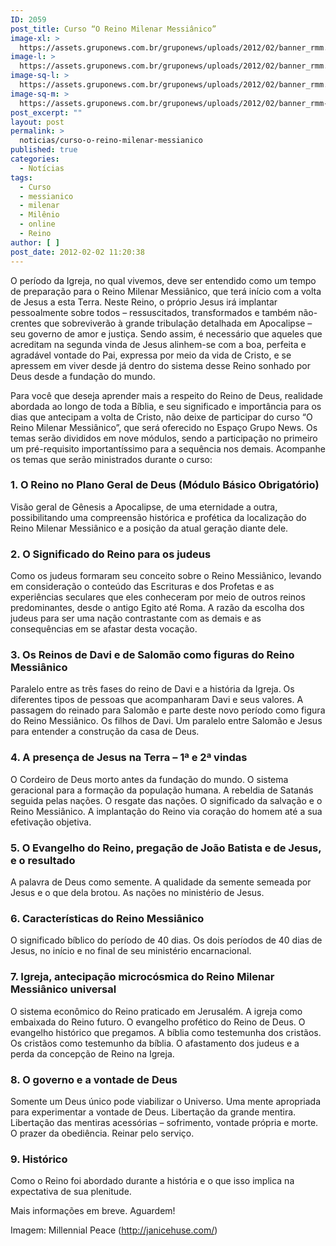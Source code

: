 ```yaml
---
ID: 2059
post_title: Curso “O Reino Milenar Messiânico”
image-xl: >
  https://assets.gruponews.com.br/gruponews/uploads/2012/02/banner_rmm.jpg
image-l: >
  https://assets.gruponews.com.br/gruponews/uploads/2012/02/banner_rmm.jpg
image-sq-l: >
  https://assets.gruponews.com.br/gruponews/uploads/2012/02/banner_rmm.jpg
image-sq-m: >
  https://assets.gruponews.com.br/gruponews/uploads/2012/02/banner_rmm-720x320.jpg
post_excerpt: ""
layout: post
permalink: >
  noticias/curso-o-reino-milenar-messianico
published: true
categories:
  - Notícias
tags:
  - Curso
  - messianico
  - milenar
  - Milênio
  - online
  - Reino
author: [ ]
post_date: 2012-02-02 11:20:38
---
```

O período da Igreja, no qual vivemos, deve ser entendido como um tempo de preparação para o Reino Milenar Messiânico, que terá início com a volta de Jesus a esta Terra. Neste Reino, o próprio Jesus irá implantar pessoalmente sobre todos – ressuscitados, transformados e também não-crentes que sobreviverão à grande tribulação detalhada em Apocalipse – seu governo de amor e justiça. Sendo assim, é necessário que aqueles que acreditam na segunda vinda de Jesus alinhem-se com a boa, perfeita e agradável vontade do Pai, expressa por meio da vida de Cristo, e se apressem em viver desde já dentro do sistema desse Reino sonhado por Deus desde a fundação do mundo.

Para você que deseja aprender mais a respeito do Reino de Deus, realidade abordada ao longo de toda a Bíblia, e seu significado e importância para os dias que antecipam a volta de Cristo, não deixe de participar do curso “O Reino Milenar Messiânico”, que será oferecido no Espaço Grupo News. Os temas serão divididos em nove módulos, sendo a participação no primeiro um pré-requisito importantíssimo para a sequência nos demais. Acompanhe os temas que serão ministrados durante o curso:
<h3>1. O Reino no Plano Geral de Deus (Módulo Básico Obrigatório)</h3>
Visão geral de Gênesis a Apocalipse, de uma eternidade a outra, possibilitando uma compreensão histórica e profética da localização do Reino Milenar Messiânico e a posição da atual geração diante dele.
<h3>2. O Significado do Reino para os judeus</h3>
Como os judeus formaram seu conceito sobre o Reino Messiânico, levando em consideração o conteúdo das Escrituras e dos Profetas e as experiências seculares que eles conheceram por meio de outros reinos predominantes, desde o antigo Egito até Roma. A razão da escolha dos judeus para ser uma nação contrastante com as demais e as consequências em se afastar desta vocação.
<h3>3. Os Reinos de Davi e de Salomão como figuras do Reino Messiânico</h3>
Paralelo entre as três fases do reino de Davi e a história da Igreja. Os diferentes tipos de pessoas que acompanharam Davi e seus valores. A passagem do reinado para Salomão e parte deste novo período como figura do Reino Messiânico. Os filhos de Davi. Um paralelo entre Salomão e Jesus para entender a construção da casa de Deus.
<h3>4. A presença de Jesus na Terra – 1ª e 2ª vindas</h3>
O Cordeiro de Deus morto antes da fundação do mundo. O sistema geracional para a formação da população humana. A rebeldia de Satanás seguida pelas nações. O resgate das nações. O significado da salvação e o Reino Messiânico. A implantação do Reino via coração do homem até a sua efetivação objetiva.
<h3>5. O Evangelho do Reino, pregação de João Batista e de Jesus, e o resultado</h3>
A palavra de Deus como semente. A qualidade da semente semeada por Jesus e o que dela brotou. As nações no ministério de Jesus.
<h3>6. Características do Reino Messiânico</h3>
O significado bíblico do período de 40 dias. Os dois períodos de 40 dias de Jesus, no início e no final de seu ministério encarnacional.
<h3>7. Igreja, antecipação microcósmica do Reino Milenar Messiânico universal</h3>
O sistema econômico do Reino praticado em Jerusalém. A igreja como embaixada do Reino futuro. O evangelho profético do Reino de Deus. O evangelho histórico que pregamos. A bíblia como testemunha dos cristãos. Os cristãos como testemunho da bíblia. O afastamento dos judeus e a perda da concepção de Reino na Igreja.
<h3>8. O governo e a vontade de Deus</h3>
Somente um Deus único pode viabilizar o Universo. Uma mente apropriada para experimentar a vontade de Deus. Libertação da grande mentira. Libertação das mentiras acessórias – sofrimento, vontade própria e morte. O prazer da obediência. Reinar pelo serviço.
<h3>9. Histórico</h3>
Como o Reino foi abordado durante a história e o que isso implica na expectativa de sua plenitude.

Mais informações em breve. Aguardem!

Imagem: Millennial Peace (http://janicehuse.com/)